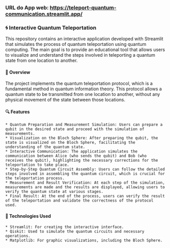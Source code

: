 ### URL do App web: https://teleport-quantum-communication.streamlit.app/


### 🌀 Interactive Quantum Teleportation

This repository contains an interactive application developed with Streamlit that simulates the process of quantum teleportation using quantum computing. The main goal is to provide an educational tool that allows users to visualize and understand the steps involved in teleporting a quantum state from one location to another.

#### 📜 Overview

The project implements the quantum teleportation protocol, which is a fundamental method in quantum information theory. This protocol allows a quantum state to be transmitted from one location to another, without any physical movement of the state between those locations.

#### 🔍 Features

    * Quantum Preparation and Measurement Simulation: Users can prepare a qubit in the desired state and proceed with the simulation of measurements.
    * Visualization on the Bloch Sphere: After preparing the qubit, the state is visualized on the Bloch Sphere, facilitating the understanding of the quantum state.
    * Interactive Communication: The application simulates the communication between Alice (who sends the qubit) and Bob (who receives the qubit), highlighting the necessary corrections for the teleportation to take place.
    * Step-by-Step Quantum Circuit Assembly: Users can follow the detailed steps involved in assembling the quantum circuit, which is crucial for the teleportation process.
    * Measurement and Result Verification: At each step of the simulation, measurements are made and the results are displayed, allowing users to verify the quantum state at various stages.
    * Final Result: At the end of the process, users can verify the result of the teleportation and validate the correctness of the protocol used.

#### 🔧 Technologies Used

    * Streamlit: For creating the interactive interface.
    * Qiskit: Used to simulate the quantum circuits and necessary operations.
    * Matplotlib: For graphic visualizations, including the Bloch Sphere.
